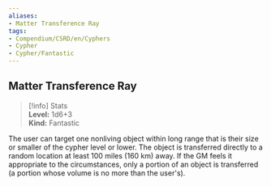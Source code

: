 ```yaml
---
aliases:
- Matter Transference Ray
tags:
- Compendium/CSRD/en/Cyphers
- Cypher
- Cypher/Fantastic
---
```


  
## Matter Transference Ray  
>[!info] Stats  
> **Level:** 1d6+3  
> **Kind:** Fantastic
  
The user can target one nonliving object within long range that is their size or smaller of the cypher level or lower. The object is transferred directly to a random location at least 100 miles (160 km) away. If the GM feels it appropriate to the circumstances, only a portion of an object is transferred (a portion whose volume is no more than the user's).